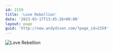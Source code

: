 ```yaml
---
id: 2159
title: 'Love Rebellion'
date: '2023-03-17T13:45:26+00:00'
layout: page
guid: 'http://new.andydixon.com/?page_id=2159'
---
```


![Love Rebellion](https://i0.wp.com/assets.g8x2.ldn.idrivee2-23.com/posters/Love%20Rebellion%2001.jpg?w=1200&ssl=1 "Love Rebellion")